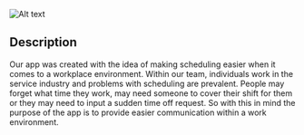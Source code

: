 ![Alt text](https://i.imgsafe.org/eb050022eb.png?raw=true "Schwifty")

## Description
Our app was created with the idea of making scheduling easier when it comes to a workplace environment. Within our team, individuals work in the service industry and problems with scheduling are prevalent. People may forget what time they work, may need someone to cover their shift for them or they may need to input a sudden time off request. So with this in mind the purpose of the app is to provide easier communication within a work environment.  

